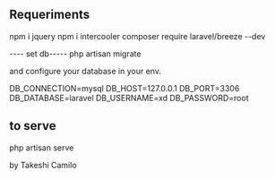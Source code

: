 ## Requeriments


npm i jquery
npm i intercooler
composer require laravel/breeze --dev

---- set db-----
php artisan migrate 

and configure your database in your env.

DB_CONNECTION=mysql
DB_HOST=127.0.0.1
DB_PORT=3306
DB_DATABASE=laravel
DB_USERNAME=xd
DB_PASSWORD=root


## to serve
php artisan serve


by
Takeshi Camilo
